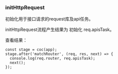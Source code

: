 ### initHttpRequest

初始化用于接口请求的request库及api任务。

initHttpRequest流程产生结果为 初始化 req.apisTask。

查看结果：
```
const stage = coc(app);
stage.after('matchRouter', (req, res, next) => {
  console.log(req.router, req.apisTask);
  next();
});
```